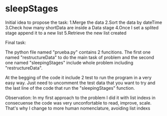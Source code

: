 # sleepStages

Initial idea to propose the task:
  1.Merge the data
  2.Sort the data by dateTime
  3.Check how many shortData are inside a Data stage
  4.Once I set a splited stage append it to a new list
  5.Retrieve the new list created


Final task:

The python file named "prueba.py" contains 2 funcitions.
The first one named "restructureData" to do the main task of problem and the second one named "sleepingStages" include whole problem including "restructureData".

At the begging of the code it include 2 test to run the program in a very easy way.
Just need to uncomment the test data that you want to try and the last line of the code that run the "sleepingStages" function.


Observation: In my first approach to the problem I did it with list indexs in consecuense the code was very unconfortable to read, improve, scale. That's why I change to more human nomenclature, avoiding list indexs
